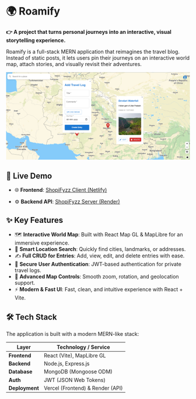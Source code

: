 # 🌍 Roamify

**👉 A project that turns personal journeys into an interactive, visual storytelling experience.**

Roamify is a full-stack MERN application that reimagines the travel blog. Instead of static posts, it lets users pin their journeys on an interactive world map, attach stories, and visually revisit their adventures.

![Roamify Preview](screenshot/Roamify.png)

## 🔗 Live Demo

- 🌐 **Frontend**: [ShopiFyzz Client (Netlify)](https://travel-app-roamify.netlify.app)

- ⚙️ **Backend API**: [ShopiFyzz Server (Render)](https://roamify-n0g2.onrender.com)

## ✨ Key Features

- 🗺️ **Interactive World Map**: Built with React Map GL & MapLibre for an immersive experience.
- 📍 **Smart Location Search**: Quickly find cities, landmarks, or addresses.
- ✍️ **Full CRUD for Entries**: Add, view, edit, and delete entries with ease.
- 🔐 **Secure User Authentication**: JWT-based authentication for private travel logs.
- 🧭 **Advanced Map Controls**: Smooth zoom, rotation, and geolocation support.
- ⚡ **Modern & Fast UI**: Fast, clean, and intuitive experience with React + Vite.

## 🛠 Tech Stack

The application is built with a modern MERN-like stack:

| Layer          | Technology / Service             |
| -------------- | -------------------------------- |
| **Frontend**   | React (Vite), MapLibre GL        |
| **Backend**    | Node.js, Express.js              |
| **Database**   | MongoDB (Mongoose ODM)           |
| **Auth**       | JWT (JSON Web Tokens)            |
| **Deployment** | Vercel (Frontend) & Render (API) |
